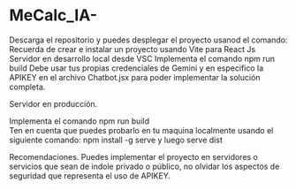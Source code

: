 # MeCalc_IA-
Descarga el repositorio y puedes desplegar el proyecto usanod el comando:
Recuerda de crear e instalar un proyecto usando Vite para React Js
Servidor en desarrollo local desde VSC
Implementa el comando npm run build 
Debe usar tus propias credenciales de Gemini y en especifico la APIKEY en el archivo Chatbot.jsx para poder implementar la solución completa.

Servidor en producción.

Implementa el comando npm run build  
Ten en cuenta que puedes probarlo en tu maquina localmente usando el siguiente comando:
npm install -g serve 
y luego 
serve dist 

Recomendaciones.
Puedes implementar el proyecto en servidores o servicios que sean de indole privado o público, no olvidar los aspectos de seguridad que representa el uso de APIKEY.





